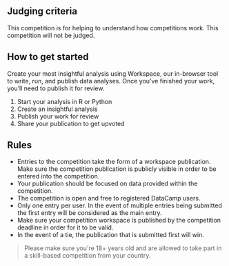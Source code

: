 ## Judging criteria
This competition is for helping to understand how competitions work. This competition will not be judged.

## How to get started
Create your most insightful analysis using Workspace, our in-browser tool to write, run, and publish data analyses. Once you’ve finished your work, you’ll need to publish it for review.

1. Start your analysis in R or Python
2. Create an insightful analysis
3. Publish your work for review
4. Share your publication to get upvoted

## Rules

* Entries to the competition take the form of a workspace publication. Make sure the competition publication is publicly visible in order to be entered into the competition.
* Your publication should be focused on data provided within the competition.
* The competition is open and free to registered DataCamp users.
* Only one entry per user. In the event of multiple entries being submitted the first entry will be considered as the main entry.
* Make sure your competition workspace is published by the competition deadline in order for it to be valid.
* In the event of a tie, the publication that is submitted first will win.

> Please make sure you're 18+ years old and are allowed to take part in a skill-based competition from your country.
